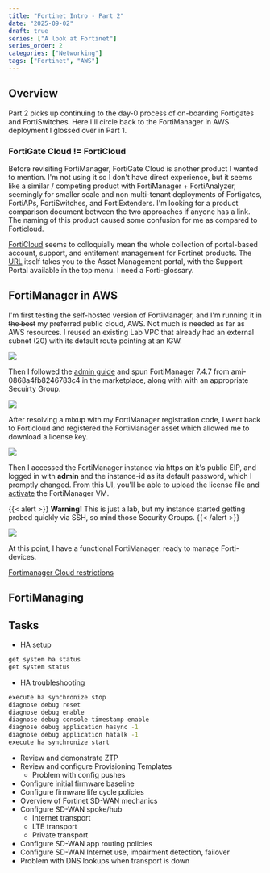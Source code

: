 ```yaml
---
title: "Fortinet Intro - Part 2"
date: "2025-09-02"
draft: true
series: ["A look at Fortinet"]
series_order: 2
categories: ["Networking"]
tags: ["Fortinet", "AWS"]
---
```


## Overview

Part 2 picks up continuing to the day-0 process of on-boarding Fortigates and FortiSwitches. Here I'll circle back to the FortiManager in AWS deployment I glossed over in Part 1.

### FortiGate Cloud != FortiCloud

Before revisiting FortiManager, FortiGate Cloud is another product I wanted to mention. I'm not using it so I don't have direct experience, but it seems like a similar / competing product with FortiManager + FortiAnalyzer, seemingly for smaller scale and non multi-tenant deployments of Fortigates, FortiAPs, FortiSwitches, and FortiExtenders. I'm looking for a product comparison document between the two approaches if anyone has a link. The naming of this product caused some confusion for me as compared to Forticloud.

[FortiCloud](https://forticloud.com) seems to colloquially mean the whole collection of portal-based account, support, and entitement management for Fortinet products. The [URL](https://forticloud.com) itself takes you to the Asset Management portal, with the Support Portal available in the top menu. I need a Forti-glossary.

## FortiManager in AWS

I'm first testing the self-hosted version of FortiManager, and I'm running it in ~~the best~~ my preferred public cloud, AWS. Not much is needed as far as AWS resources. I reused an existing Lab VPC that already had an external subnet (20) with its default route pointing at an IGW.

![](/images/fortimanager-aws-vpc.png)

Then I followed the [admin guide](https://docs.fortinet.com/document/fortimanager-public-cloud/7.6.0/aws-administration-guide/391685/deploying-fortimanager-on-aws) and spun FortiManager 7.4.7 from ami-0868a4fb8246783c4 in the marketplace, along with with an appropriate Secuirty Group.

![](/images/fortimanager-aws-instance.png)

After resolving a mixup with my FortiManager registration code, I went back to Forticloud and registered the FortiManager asset which allowed me to download a license key.

![](/images/fortimanager-license-dl.png)

Then I accessed the FortiManager instance via https on it's public EIP, and logged in with **admin** and the instance-id as its default password, which I promptly changed. From this UI, you'll be able to upload the license file and [activate](https://docs.fortinet.com/document/fortimanager/7.6.4/administration-guide/911740) the FortiManager VM.

{{< alert >}}
**Warning!** This is just a lab, but my instance started getting probed quickly via SSH, so mind those Security Groups.
{{< /alert >}}

![](/images/fortimanager-dash.png)

At this point, I have a functional FortiManager, ready to manage Forti-devices.

[Fortimanager Cloud restrictions](https://docs.fortinet.com/document/fortimanager-cloud/7.6.3/release-notes/865961/limitations-of-fortimanager-cloud)

## FortiManaging

## Tasks

* HA setup
```bash
get system ha status
get system status
```
* HA troubleshooting
```bash
execute ha synchronize stop
diagnose debug reset
diagnose debug enable
diagnose debug console timestamp enable
diagnose debug application hasync -1
diagnose debug application hatalk -1
execute ha synchronize start
```

* Review and demonstrate ZTP
* Review and configure Provisioning Templates
  * Problem with config pushes
* Configure initial firmware baseline
* Configure firmware life cycle policies
* Overview of Fortinet SD-WAN mechanics
* Configure SD-WAN spoke/hub
  * Internet transport
  * LTE transport
  * Private transport
* Configure SD-WAN app routing policies
* Configure SD-WAN Internet use, impairment detection, failover
* Problem with DNS lookups when transport is down